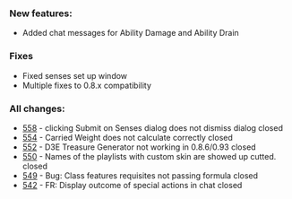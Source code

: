 ### New features:
- Added chat messages for Ability Damage and Ability Drain

### Fixes
- Fixed senses set up window
- Multiple fixes to 0.8.x compatibility

### All changes:
- [558](https://github.com/Rughalt/D35E/issues/558) - clicking Submit on Senses dialog does not dismiss dialog closed 
- [554](https://github.com/Rughalt/D35E/issues/554) - Carried Weight does not calculate correctly closed 
- [552](https://github.com/Rughalt/D35E/issues/552) - D3E Treasure Generator not working in 0.8.6/0.93 closed 
- [550](https://github.com/Rughalt/D35E/issues/550) - Names of the playlists with custom skin are showed up cutted. closed 
- [549](https://github.com/Rughalt/D35E/issues/549) - Bug: Class features requisites not passing formula closed 
- [542](https://github.com/Rughalt/D35E/issues/542) - FR: Display outcome of special actions in chat closed 